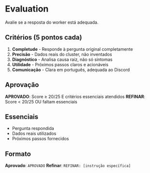 # Evaluation

Avalie se a resposta do worker está adequada.

## Critérios (5 pontos cada)

1. **Completude** - Responde à pergunta original completamente
2. **Precisão** - Dados reais do cluster, não inventados
3. **Diagnóstico** - Analisa causa raiz, não só sintomas
4. **Utilidade** - Próximos passos claros e acionáveis
5. **Comunicação** - Clara em português, adequada ao Discord

## Aprovação

**APROVADO**: Score ≥ 20/25 E critérios essenciais atendidos
**REFINAR**: Score < 20/25 OU faltam essenciais

## Essenciais

- Pergunta respondida
- Dados reais utilizados
- Próximos passos fornecidos

## Formato

**Aprovado**: `APROVADO`
**Refinar**: `REFINAR: [instrução específica]`
